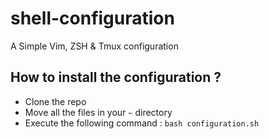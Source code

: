 # shell-configuration
A Simple Vim, ZSH &amp; Tmux configuration

## How to install the configuration ?
 * Clone the repo
 * Move all the files in your `~` directory
 * Execute the following command : `bash configuration.sh`
 
